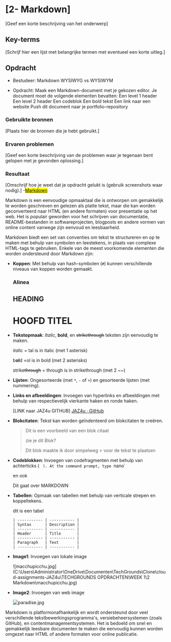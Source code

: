 # [2- Markdown]

[Geef een korte beschrijving van het onderwerp]

## Key-terms

[Schrijf hier een lijst met belangrijke termen met eventueel een korte uitleg.]

## Opdracht

- Bestudeer:
  Markdown
  WYSIWYG vs WYSIWYM

- Opdracht:
  Maak een Markdown-document met je gekozen editor. Je document moet de volgende elementen bevatten:
  Een level 1 header
  Een level 2 header
  Een codeblok
  Een bold tekst
  Een link naar een website
  Push dit document naar je portfolio-repository

### Gebruikte bronnen

[Plaats hier de bronnen die je hebt gebruikt.]

### Ervaren problemen

[Geef een korte beschrijving van de problemen waar je tegenaan bent gelopen met je gevonden oplossing.]

### Resultaat

[Omschrijf hoe je weet dat je opdracht gelukt is (gebruik screenshots waar nodig).]
-<u><mark>Markdown</mark></u>

Markdown is een eenvoudige opmaaktaal die is ontworpen om gemakkelijk te worden geschreven en gelezen als platte tekst, maar die kan worden geconverteerd naar HTML (en andere formaten) voor presentatie op het web. Het is populair geworden voor het schrijven van documentatie, README-bestanden in softwareprojecten, blogposts en andere vormen van online content vanwege zijn eenvoud en leesbaarheid.

Markdown biedt een set van conventies om tekst te structureren en op te maken met behulp van symbolen en leestekens, in plaats van complexe HTML-tags te gebruiken. Enkele van de meest voorkomende elementen die worden ondersteund door Markdown zijn:

- **Koppen**: Met behulp van hash-symbolen (`#`) kunnen verschillende niveaus van koppen worden gemaakt.
  
  ### Alinea
  
  ## HEADING
  
  # HOOFD TITEL

- **Tekstopmaak**: *Italic*, **bold**, en ~~strikethrough~~ teksten zijn eenvoudig te maken.
  
  i*tal*ic = tal is in italic (met 1 asterisk)
  
  b**ol**d =ol is in bold (met 2 asterisks)
  
  strike~~through~~ = through is in strikethrough (met 2 ~~)

- **Lijsten**: Ongesorteerde (met `*`, `-` of `+`) en gesorteerde lijsten (met nummering).

- **Links en afbeeldingen**: Invoegen van hyperlinks en afbeeldingen met behulp van respectievelijk vierkante haken en ronde haken.
  
  [LINK naar JAZ4u GITHUB] [JAZ4u · GitHub](https://github.com/JAZ4u)

- **Blokcitaten**: Tekst kan worden geïndenteerd om blokcitaten te creëren.
  
  > Dit is een voorbeeld van een blok citaat
  > 
  > zie je dit Blok?
  > 
  > Dit blok maakte ik door simpelweg  > voor de tekst te plaatsen 

- **Codeblokken**: Invoegen van codefragmenten met behulp van achterticks (` ` `).
  At the command prompt, type `nano`
  
  en ook 
  
  <html>
      <head> Dit gaat over MARKDOWN
      </head>
    </html>

- **Tabellen**: Opmaak van tabellen met behulp van verticale strepen en koppeltekens.
  
  dit is een tabel
  
  ```
  | ----------- | ----------- |
  | Syntax      | Description |
  | ----------- | ----------- |
  | Header      | Title       |
  | ----------- | ----------- |
  | Paragraph   | Text        |
  | ----------- | ----------- |
  ```

- **Image1**: Invoegen van lokale image 
  
  ![macchupicchu.jpg](C:\Users\Administrator\OneDrive\Documenten\TechGrounds\Clone\cloud-assignments-JAZ4u\TECHGROUNDS OPDRACHTEN\WEEK 1\2 Markdown\macchupicchu.jpg)

- **Image2**: Invoegen van web image 
  
   ![paradise.jpg](https://cdn.europosters.eu/image/1300/paradise-on-earth-i161095.jpg)

Markdown is platformonafhankelijk en wordt ondersteund door veel verschillende tekstbewerkingsprogramma's, versiebeheersystemen (zoals GitHub), en contentmanagementsystemen. Het is bedoeld om snel en gemakkelijk leesbare documenten te maken die eenvoudig kunnen worden omgezet naar HTML of andere formaten voor online publicatie.
